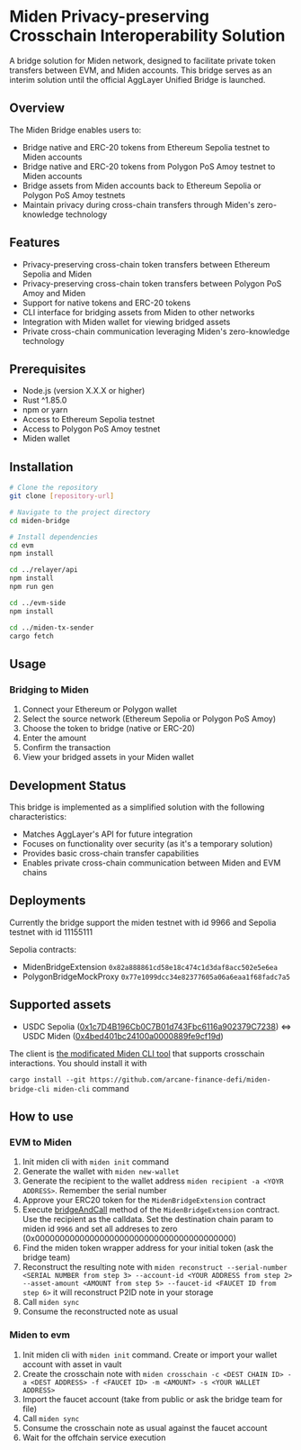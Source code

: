 # Miden Privacy-preserving Crosschain Interoperability Solution

A bridge solution for Miden network, designed to facilitate private token transfers between EVM, and Miden accounts. This bridge serves as an interim solution until the official AggLayer Unified Bridge is launched.

## Overview

The Miden Bridge enables users to:
- Bridge native and ERC-20 tokens from Ethereum Sepolia testnet to Miden accounts
- Bridge native and ERC-20 tokens from Polygon PoS Amoy testnet to Miden accounts
- Bridge assets from Miden accounts back to Ethereum Sepolia or Polygon PoS Amoy testnets
- Maintain privacy during cross-chain transfers through Miden's zero-knowledge technology

## Features

- Privacy-preserving cross-chain token transfers between Ethereum Sepolia and Miden
- Privacy-preserving cross-chain token transfers between Polygon PoS Amoy and Miden
- Support for native tokens and ERC-20 tokens
- CLI interface for bridging assets from Miden to other networks
- Integration with Miden wallet for viewing bridged assets
- Private cross-chain communication leveraging Miden's zero-knowledge technology

## Prerequisites

- Node.js (version X.X.X or higher)
- Rust ^1.85.0
- npm or yarn
- Access to Ethereum Sepolia testnet
- Access to Polygon PoS Amoy testnet
- Miden wallet

## Installation

```bash
# Clone the repository
git clone [repository-url]

# Navigate to the project directory
cd miden-bridge

# Install dependencies
cd evm
npm install

cd ../relayer/api
npm install
npm run gen

cd ../evm-side
npm install

cd ../miden-tx-sender
cargo fetch
```

## Usage

### Bridging to Miden

1. Connect your Ethereum or Polygon wallet
2. Select the source network (Ethereum Sepolia or Polygon PoS Amoy)
3. Choose the token to bridge (native or ERC-20)
4. Enter the amount
5. Confirm the transaction
6. View your bridged assets in your Miden wallet

## Development Status

This bridge is implemented as a simplified solution with the following characteristics:
- Matches AggLayer's API for future integration
- Focuses on functionality over security (as it's a temporary solution)
- Provides basic cross-chain transfer capabilities
- Enables private cross-chain communication between Miden and EVM chains

## Deployments
Currently the bridge support the miden testnet with id 9966 and Sepolia testnet with id 11155111

Sepolia contracts:
- MidenBridgeExtension `0x82a888861cd58e18c474c1d3daf8acc502e5e6ea`
- PolygonBridgeMockProxy `0x77e1099dcc34e82377605a06a6eaa1f68fadc7a5`

## Supported assets

- USDC Sepolia ([0x1c7D4B196Cb0C7B01d743Fbc6116a902379C7238](https://sepolia.etherscan.io/token/0x1c7d4b196cb0c7b01d743fbc6116a902379c7238)) <=> USDC Miden ([0x4bed401bc24100a0000889fe9cf19d](https://testnet.midenscan.com/account/0x4bed401bc24100a0000889fe9cf19d))

The client is [the modificated Miden CLI tool](https://github.com/arcane-finance-defi/miden-bridge-cli) that supports crosschain interactions. You should install it with 

```cargo install --git https://github.com/arcane-finance-defi/miden-bridge-cli miden-cli```
command

## How to use

### EVM to Miden

1. Init miden cli with `miden init` command
2. Generate the wallet with `miden new-wallet`
3. Generate the recipient to the wallet address `miden recipient -a <YOYR ADDRESS>`. Remember the serial number
4. Approve your ERC20 token for the `MidenBridgeExtension` contract
5. Execute [bridgeAndCall](https://github.com/arcane-finance-defi/miden-bridge-evm/blob/488339116ac24b389e48d08d6967dcaffb06db8e/src/MidenBridgeExtension.sol#L39) method of the `MidenBridgeExtension` contract. Use the recipient as the calldata. Set the destination chain param to miden id `9966` and set all addreses to zero (0x0000000000000000000000000000000000000000)
6. Find the miden token wrapper address for your initial token (ask the bridge team)
7. Reconstruct the resulting note with `miden reconstruct --serial-number <SERIAL NUMBER from step 3> --account-id <YOUR ADDRESS from step 2> --asset-amount <AMOUNT from step 5> --faucet-id <FAUCET ID from step 6>` it will reconstruct P2ID note in your storage
8. Call `miden sync`
9. Consume the reconstructed note as usual

### Miden to evm

1. Init miden cli with `miden init` command. Create or import your wallet account with asset in vault
2. Create the crosschain note with `miden crosschain -c <DEST CHAIN ID> -a <DEST ADDRESS> -f <FAUCET ID> -m <AMOUNT> -s <YOUR WALLET ADDRESS>`
3. Import the faucet account (take from public or ask the bridge team for file)
4. Call `miden sync`
5. Consume the crosschain note as usual against the faucet account
6. Wait for the offchain service execution